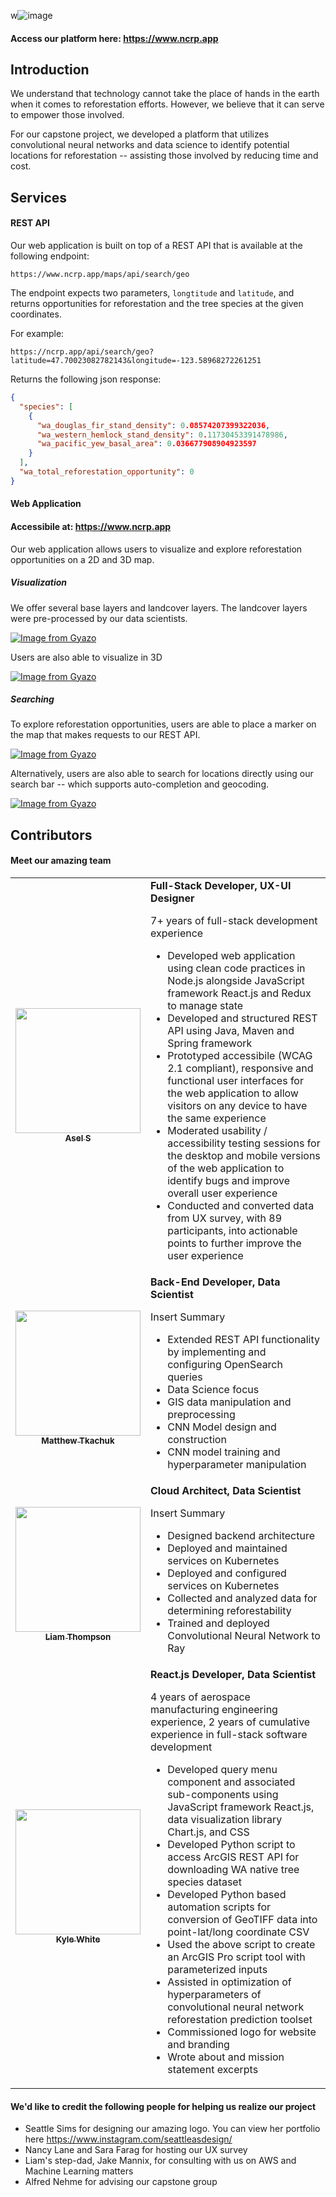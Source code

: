 w![image](https://user-images.githubusercontent.com/28933557/173164536-108700d4-1676-48b0-9f01-20217052de0c.png)

#### Access our platform here: https://www.ncrp.app
## Introduction
We understand that technology cannot take the place of hands in the earth when it comes to reforestation efforts. However, we believe that it can serve to empower those involved.

For our capstone project, we developed a platform that utilizes convolutional neural networks and data science to identify potential locations for reforestation -- assisting those involved by reducing time and cost.

## Services

#### REST API

Our web application is built on top of a REST API that is available at the following endpoint:

``https://www.ncrp.app/maps/api/search/geo``

The endpoint expects two parameters, `longtitude` and `latitude`, and returns opportunities for reforestation and the tree species at the given coordinates.

For example:

`https://ncrp.app/api/search/geo?latitude=47.70023082782143&longitude=-123.58968272261251`

Returns the following json response:

```json
{
  "species": [
    {
      "wa_douglas_fir_stand_density": 0.08574207399322036,
      "wa_western_hemlock_stand_density": 0.11730453391478986,
      "wa_pacific_yew_basal_area": 0.036677908904923597
    }
  ],
  "wa_total_reforestation_opportunity": 0
}
```

#### Web Application

#### Accessibile at: https://www.ncrp.app

Our web application allows users to visualize and explore reforestation opportunities on a 2D and 3D map.

##### Visualization

We offer several base layers and landcover layers. The landcover layers were pre-processed by our data scientists.

[![Image from Gyazo](https://i.gyazo.com/faa03a908e2a921e610440f30806c627.gif)](https://gyazo.com/faa03a908e2a921e610440f30806c627)

Users are also able to visualize in 3D

[![Image from Gyazo](https://i.gyazo.com/f1d3198afabfd7fea25e6760ac7fe533.gif)](https://gyazo.com/f1d3198afabfd7fea25e6760ac7fe533)

##### Searching

To explore reforestation opportunities, users are able to place a marker on the map that makes requests to our REST API.

[![Image from Gyazo](https://i.gyazo.com/8a2407812f64d169c343a4e5d29c82b9.gif)](https://gyazo.com/8a2407812f64d169c343a4e5d29c82b9)

Alternatively, users are also able to search for locations directly using our search bar -- which supports auto-completion and geocoding.

[![Image from Gyazo](https://i.gyazo.com/7923e4f043e24df566ccef0edcdc4839.gif)](https://gyazo.com/7923e4f043e24df566ccef0edcdc4839)

## Contributors

#### Meet our amazing team

<table>
  <tr>
    <td align="center"><a href="https://github.com/asathkumara"><img src="https://avatars.githubusercontent.com/u/28933557?v=4?s=100" width="200px;" alt=""/><br /><sub><b>Asel S</b></sub></a><br />
    <td>
      <strong>Full-Stack Developer, UX-UI Designer</strong></br>
      <p>7+ years of full-stack development experience</p>
      <ul>
       <li>Developed web application using clean code practices in Node.js alongside JavaScript framework React.js and Redux to manage state</li>
        <li>Developed and structured REST API using Java, Maven and Spring framework</li>
        <li>Prototyped accessibile (WCAG 2.1 compliant), responsive and functional user interfaces for the web application to allow visitors on any device to have the same experience</li> 
        <li>Moderated usability / accessibility testing sessions for the desktop and mobile versions of the web application to identify bugs and improve overall user experience</li>
        <li>Conducted and converted data from UX survey, with 89 participants, into actionable points to further improve the user experience</li>
      </ul>
    </td>
  </tr>

  <tr>
    <td align="center"><a href="https://github.com/quicktkachuk"><img src="https://avatars.githubusercontent.com/u/59972585?v=4" width="200px;" alt=""/><br /><sub><b>Matthew Tkachuk</b></sub></a><br />
    <td>
      <strong>Back-End Developer, Data Scientist</strong></br>
      <p>Insert Summary</p>
      <ul>
        <li>Extended REST API functionality by implementing and configuring OpenSearch queries</li>
        <li>Data Science focus</li>
        <li>GIS data manipulation and preprocessing</li>
        <li>CNN Model design and construction</li>
        <li>CNN model training and hyperparameter manipulation</li>
      </ul>
    </td>
  </tr>

  <tr>
    <td align="center"><a href="https://github.com/liamstar97"><img src="https://avatars.githubusercontent.com/u/6600480?v=4" width="200px;" alt=""/><br /><sub><b>Liam Thompson</b></sub></a><br />
    <td>
      <strong>Cloud Architect, Data Scientist</strong></br>
      <p>Insert Summary</p>
      <ul>
        <li>Designed backend architecture</li>
        <li>Deployed and maintained services on Kubernetes</li>
        <li>Deployed and configured services on Kubernetes</li>
        <li>Collected and analyzed data for determining reforestability</li>
        <li>Trained and deployed Convolutional Neural Network to Ray</li>
      </ul>
    </td>
  </tr>

  <tr>
    <td align="center"><a href="https://github.com/kylewhite0225"><img src="https://avatars.githubusercontent.com/u/66845776?v=4" width="200px;" alt=""/><br /><sub><b>Kyle White</b></sub></a><br />
    <td>
      <strong>React.js Developer, Data Scientist</strong></br>
      <p>4 years of aerospace manufacturing engineering experience, 
      2 years of cumulative experience in full-stack software development</p>
      <ul>
        <li>Developed query menu component and associated sub-components using JavaScript framework React.js, data visualization library Chart.js, and CSS</li>
        <li>Developed Python script to access ArcGIS REST API for downloading WA native tree species dataset</lI>
        <li>Developed Python based automation scripts for conversion of GeoTIFF data into point-lat/long coordinate CSV</li>
        <li>Used the above script to create an ArcGIS Pro script tool with parameterized inputs</li>
        <li>Assisted in optimization of hyperparameters of convolutional neural network reforestation prediction toolset</li>
        <li>Commissioned logo for website and branding</li>
        <li>Wrote about and mission statement excerpts</li>
      </ul>
    </td>
  </tr>
</table>


#### We'd like to credit the following people for helping us realize our project

<ul>
    <li>Seattle Sims for designing our amazing logo. You can view her portfolio here <a href="https://www.instagram.com/seattleasdesign/" target="_blank">https://www.instagram.com/seattleasdesign/</a></li>
    <li>Nancy Lane and Sara Farag for hosting our UX survey</li>
    <li>Liam's step-dad, Jake Mannix, for consulting with us on AWS and Machine Learning matters</li>
    <li>Alfred Nehme for advising our capstone group</li>
</ul>
